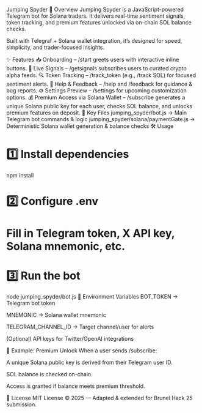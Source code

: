 Jumping Spyder
🚀 Overview
Jumping Spyder is a JavaScript-powered Telegram bot for Solana traders.
It delivers real-time sentiment signals, token tracking, and premium features unlocked via on-chain SOL balance checks.

Built with Telegraf + Solana wallet integration, it’s designed for speed, simplicity, and trader-focused insights.

✨ Features
📥 Onboarding – /start greets users with interactive inline buttons.
📡 Live Signals – /getsignals subscribes users to curated crypto alpha feeds.
🔍 Token Tracking – /track_token (e.g., /track SOL) for focused sentiment alerts.
💬 Help & Feedback – /help and /feedback for guidance & bug reports.
⚙ Settings Preview – /settings for upcoming customization options.
💰 Premium Access via Solana Wallet – /subscribe generates a unique Solana public key for each user, checks SOL balance, and unlocks premium features on deposit.
📂 Key Files
jumping_spyder/bot.js → Main Telegram bot commands & logic
jumping_spyder/solana/paymentGate.js → Deterministic Solana wallet generation & balance checks
🛠 Usage
# 1️⃣ Install dependencies
npm install

# 2️⃣ Configure .env
# Fill in Telegram token, X API key, Solana mnemonic, etc.

# 3️⃣ Run the bot
node jumping_spyder/bot.js
🔑 Environment Variables
BOT_TOKEN → Telegram bot token

MNEMONIC → Solana wallet mnemonic

TELEGRAM_CHANNEL_ID → Target channel/user for alerts

(Optional) API keys for Twitter/OpenAI integrations

🎯 Example: Premium Unlock
When a user sends /subscribe:

A unique Solana public key is derived from their Telegram user ID.

SOL balance is checked on-chain.

Access is granted if balance meets premium threshold.

📜 License
MIT License © 2025 — Adapted & extended for Brunel Hack 25 submission.
